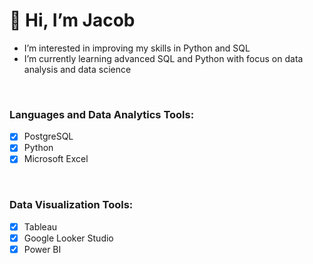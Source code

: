 # 👋 Hi, I’m Jacob
-  I’m interested in improving my skills in Python and SQL
-  I’m currently learning advanced SQL and Python with focus on data analysis and data science

<br />

### Languages and Data Analytics Tools:
- [x] PostgreSQL
- [x] Python
- [x] Microsoft Excel 

<br />

### Data Visualization Tools:
- [x] Tableau
- [x] Google Looker Studio
- [x] Power BI
<!---
jacobeulogio/jacobeulogio is a ✨ special ✨ repository because its `README.md` (this file) appears on your GitHub profile.
You can click the Preview link to take a look at your changes.
--->
